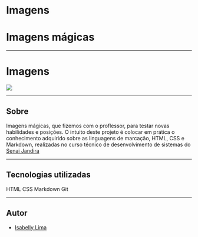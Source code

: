 # Imagens

# Imagens mágicas
---
# Imagens
![](./imgg/Captura%20de%20Tela%202024-09-25%20%C3%A0s%2017.11.49.png)

---

## Sobre 
 Imagens mágicas, que fizemos com o proflessor, para testar novas habilidades e posições. O intuito deste projeto é colocar em prática o conhecimento adquirido sobre as linguagens de marcação, HTML, CSS e Markdown, realizadas no curso técnico de desenvolvimento de sistemas do [Senai Jandira](https://sp.senai.br/unidade/jandira/)

 ___

## Tecnologias utilizadas

HTML
CSS
Markdown
Git
___

## Autor

 - [Isabelly Lima]()

